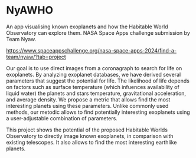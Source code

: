 # NyAWHO
An app visualising known exoplanets and how the Habitable World Observatory can explore them. NASA Space Apps challenge submission by Team Nyaw.

https://www.spaceappschallenge.org/nasa-space-apps-2024/find-a-team/nyaw/?tab=project

Our goal is to use direct images from a coronagraph to search for life on exoplanets. By analyzing exoplanet databases, we have derived several parameters that suggest the potential for life. The likelihood of life depends on factors such as surface temperature (which infuences availability of liquid water) the planets and stars temperature, gravitational acceleration, and average density. We propose a metric that allows find the most interesting planets using these parameters. Unlike commonly used methods, our metodic allows to find potentially interesting exoplanets using a user-adjustable combination of parameters.

This project shows the potential of the proposed Habitable Worlds Observatory to directly image known exoplanets, in comparison with existing telescopes. It also allows to find the most interesting earthlike planets.


